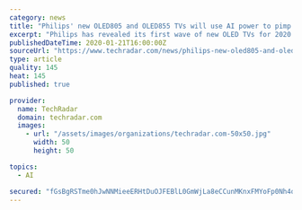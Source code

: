 ```yaml
---
category: news
title: "Philips' new OLED805 and OLED855 TVs will use AI power to pimp your picture"
excerpt: "Philips has revealed its first wave of new OLED TVs for 2020 – and it's going all-in on AI picture ... OLED855 and OLED805 televisions their debuts. Essentially identical in terms of specs aside from the style of their respective stands (the 805 has a two-legged \"chamfered stand\" while the 855 has a central mount), both make use of the ..."
publishedDateTime: 2020-01-21T16:00:00Z
sourceUrl: "https://www.techradar.com/news/philips-new-oled805-and-oled855-tvs-will-use-ai-power-to-pimp-your-picture"
type: article
quality: 145
heat: 145
published: true

provider:
  name: TechRadar
  domain: techradar.com
  images:
    - url: "/assets/images/organizations/techradar.com-50x50.jpg"
      width: 50
      height: 50

topics:
  - AI

secured: "fGsBgRSTme0hJwNNMieeERHtDuOJFEBlL0GmWjLa8eCCunMKnxFMYoFp0Nh4qktF14fGlRs4Lw71Im+Ula9wPaeMD6Iujd45Eii9ENeU/U7bNUdqOEHDqTL1KnRhF5yS4Jn2Qq0X89M3ErXNBDyTiZiLCV8JaF76q13v/bxoBMW4jChkBPlU/QL6iNNX3vNj+wAYnaJ3Sy80/ktf9G2NgYb+whl9lw1doDxgknXxFegdtBBAdwLJ4WtOoUWx07o6sJWz6KSGvpplGfT8lNyWgwqQPYrkap7W2eRADYXsU2qr+RvVpDLQthl3ixSmUc2pVVnPAZ3OwL2SrkxgWe3j8LJRbn68B9wPUWDASlue0F2ldvB4oYoX5iZeOOpe9OEdIBcwZMDSaLrs9t5GMJ9Xxj2jR9bZW8UuKMQvDyuc2hxspHAP/3nLdWvzKuJzJj2C4PUQcxj1srqxRTsVQBNUQkeUBRbR5lGnStg2F7DaUck=;DT8yEkpnYR5aUFWO+GLLqw=="
---
```


